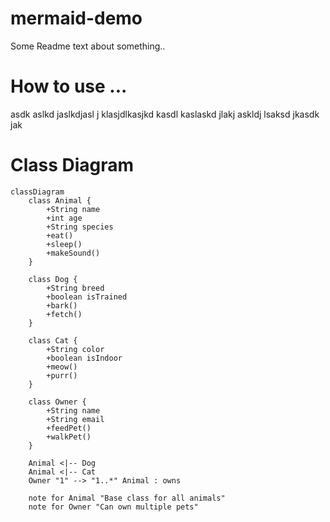 # mermaid-demo

Some Readme text
about something..

<h1> How to use ...</h1>
asdk aslkd jaslkdjasl j
klasjdlkasjkd kasdl kaslaskd jlakj
askldj lsaksd jkasdk jak


<h1> Class Diagram </h1>

```mermaid
classDiagram
    class Animal {
        +String name
        +int age
        +String species
        +eat()
        +sleep()
        +makeSound()
    }
    
    class Dog {
        +String breed
        +boolean isTrained
        +bark()
        +fetch()
    }
    
    class Cat {
        +String color
        +boolean isIndoor
        +meow()
        +purr()
    }
    
    class Owner {
        +String name
        +String email
        +feedPet()
        +walkPet()
    }
    
    Animal <|-- Dog
    Animal <|-- Cat
    Owner "1" --> "1..*" Animal : owns
    
    note for Animal "Base class for all animals"
    note for Owner "Can own multiple pets"
```
